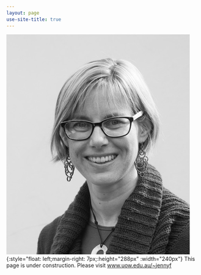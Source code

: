 ```yaml
---
layout: page
use-site-title: true
---
```


![profile-pic](img/jenny-fisher-bnw_med_hr.jpeg){:style="float: left;margin-right: 7px;:height="288px" :width="240px"}
This page is under construction. Please visit www.uow.edu.au/~jennyf
